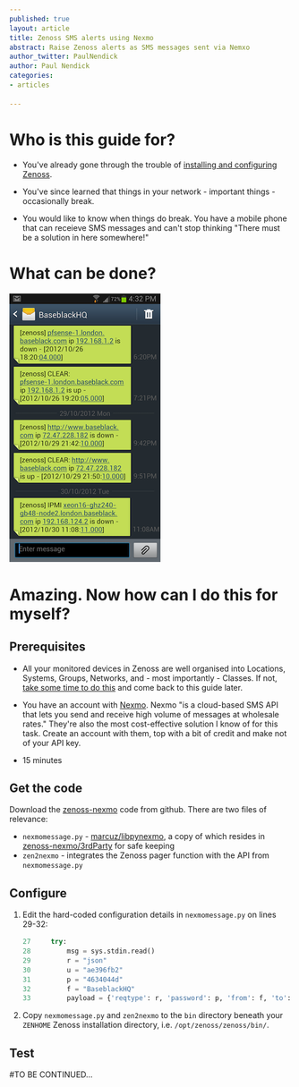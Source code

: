 ```yaml
---
published: true
layout: article
title: Zenoss SMS alerts using Nexmo
abstract: Raise Zenoss alerts as SMS messages sent via Nemxo
author_twitter: PaulNendick
author: Paul Nendick
categories:
- articles

---
```


# Who is this guide for?
* You've already gone through the trouble of [installing and configuring Zenoss](http://community.zenoss.org/community/documentation).


* You've since learned that things in your network - important things - occasionally break.

* You would like to know when things do break. You have a mobile phone that can receieve SMS messages and can't stop thinking "There must be a solution in here somewhere!" 

# What can be done?
![SMS You Want](/assets/images/sms-you-want.png) 

# Amazing. Now how can I do this for myself?
## Prerequisites
* All your monitored devices in Zenoss are well organised into Locations, Systems, Groups, Networks, and - most importantly - Classes. If not, [take some time to do this](http://www.packtpub.com/article/zenoss-core-3x-device-setup-administration) and come back to this guide later. 

* You have an account with [Nexmo](http://nexmo.com/). Nexmo "is a cloud-based SMS API that lets you send and receive high volume of messages at wholesale rates." They're also the most cost-effective solution I know of for this task. Create an account with them,  top with a bit of credit and make not of your API key.

* 15 minutes

## Get the code
Download the [zenoss-nexmo](https://github.com/baseblack/zenoss-nexmo) code from github.
There are two files of relevance:

* `nexmomessage.py` - [marcuz/libpynexmo](https://github.com/marcuz/libpynexmo), a copy of which resides in [zenoss-nexmo/3rdParty](https://github.com/baseblack/zenoss-nexmo/tree/master/3rdParty) for safe keeping 
* `zen2nexmo` - integrates the Zenoss pager function with the API from `nexmomessage.py`

## Configure
1. Edit the hard-coded configuration details in `nexmomessage.py` on lines 29-32:

    ```python
    27     try:
    28         msg = sys.stdin.read()
    29         r = "json"
    30         u = "ae396fb2"
    31         p = "4634044d"
    32         f = "BaseblackHQ"
    33         payload = {'reqtype': r, 'password': p, 'from': f, 'to': t, 'username':u}
    ```

2. Copy `nexmomessage.py` and `zen2nexmo` to the `bin` directory beneath your `ZENHOME` Zenoss installation directory, i.e. `/opt/zenoss/zenoss/bin/`.

## Test

#TO BE CONTINUED...

